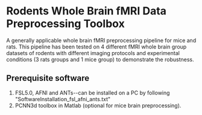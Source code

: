 # Rodents Whole Brain fMRI Data Preprocessing Toolbox
A generally applicable whole brain fMRI preprocessing pipeline for mice and rats. This pipeline has been tested on 4 different fMRI whole brain group datasets of rodents with different imaging protocols and experimental conditions (3 rats groups and 1 mice group) to demonstrate the robustness.

## Prerequisite software
1. FSL5.0, AFNI and ANTs--can be installed on a PC by following "SoftwareInstallation_fsl_afni_ants.txt"
2. PCNN3d toolbox in Matlab (optional for mice brain preprocessing). 

